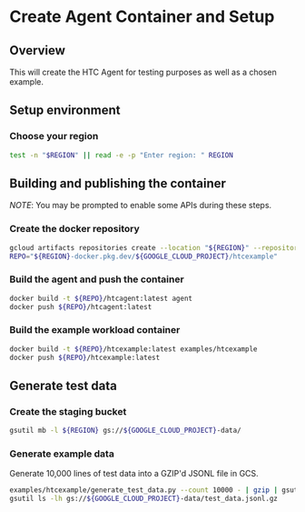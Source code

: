
# Create Agent Container and Setup

## Overview

This will create the HTC Agent for testing purposes as well as a chosen example.

## Setup environment

### Choose your region

```sh
test -n "$REGION" || read -e -p "Enter region: " REGION
```

## Building and publishing the container

*NOTE*: You may be prompted to enable some APIs during these steps.

### Create the docker repository

```sh
gcloud artifacts repositories create --location "${REGION}" --repository-format=DOCKER htcexample
REPO="${REGION}-docker.pkg.dev/${GOOGLE_CLOUD_PROJECT}/htcexample"
```

### Build the agent and push the container

```sh
docker build -t ${REPO}/htcagent:latest agent
docker push ${REPO}/htcagent:latest
```

### Build the example workload container

```sh
docker build -t ${REPO}/htcexample:latest examples/htcexample
docker push ${REPO}/htcexample:latest
```

## Generate test data

### Create the staging bucket

```sh
gsutil mb -l ${REGION} gs://${GOOGLE_CLOUD_PROJECT}-data/
```

### Generate example data

Generate 10,000 lines of test data into a GZIP'd JSONL file in GCS.

```sh
examples/htcexample/generate_test_data.py --count 10000 - | gzip | gsutil cp - gs://${GOOGLE_CLOUD_PROJECT}-data/test_data.jsonl.gz
gsutil ls -lh gs://${GOOGLE_CLOUD_PROJECT}-data/test_data.jsonl.gz
```
